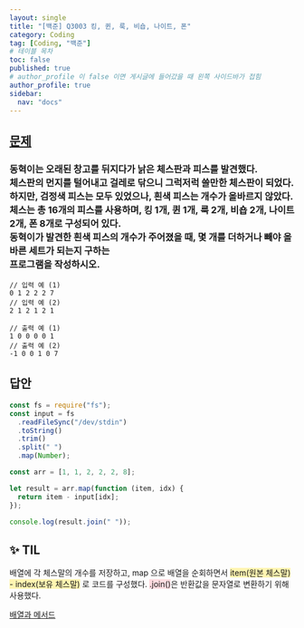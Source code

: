 ```yaml
---
layout: single
title: "[백준] Q3003 킹, 퀸, 룩, 비숍, 나이트, 폰"
category: Coding
tag: [Coding, "백준"]
# 테이블 목차
toc: false
published: true
# author_profile 이 false 이면 게시글에 들어갔을 때 왼쪽 사이드바가 접힘
author_profile: true
sidebar:
  nav: "docs"
---
```


## [문제](https://www.acmicpc.net/problem/3003)

### 동혁이는 오래된 창고를 뒤지다가 낡은 체스판과 피스를 발견했다. <br/>체스판의 먼지를 털어내고 걸레로 닦으니 그럭저럭 쓸만한 체스판이 되었다. <br/>하지만, 검정색 피스는 모두 있었으나, 흰색 피스는 개수가 올바르지 않았다.<br/>체스는 총 16개의 피스를 사용하며, 킹 1개, 퀸 1개, 룩 2개, 비숍 2개, 나이트 2개, 폰 8개로 구성되어 있다.<br/>동혁이가 발견한 흰색 피스의 개수가 주어졌을 때, 몇 개를 더하거나 빼야 올바른 세트가 되는지 구하는 <br/>프로그램을 작성하시오.

```
// 입력 예 (1)
0 1 2 2 2 7
// 입력 예 (2)
2 1 2 1 2 1
```

```
// 출력 예 (1)
1 0 0 0 0 1
// 출력 예 (2)
-1 0 0 1 0 7
```

## 답안

```javascript
const fs = require("fs");
const input = fs
  .readFileSync("/dev/stdin")
  .toString()
  .trim()
  .split(" ")
  .map(Number);

const arr = [1, 1, 2, 2, 2, 8];

let result = arr.map(function (item, idx) {
  return item - input[idx];
});

console.log(result.join(" "));
```

## ✨ TIL

배열에 각 체스말의 개수를 저장하고,
map 으로 배열을 순회하면서 <span style="background-color:#fff5b1">item(원본 체스말) - index(보유 체스말)</span> 로 코드를 구성했다.
<span style="background-color:#ffdce0">.join()</span>은 반환값을 문자열로 변환하기 위해 사용했다.

[배열과 메서드](https://ko.javascript.info/array-methods)
